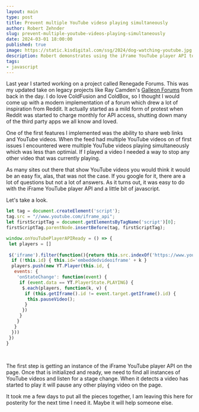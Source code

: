 ```yaml
---
layout: main
type: post
title: Prevent multiple YouTube videso playing simultaneously
author: Robert Zehnder
slug: prevent-multiple-youtube-videos-playing-simultaneously
date: 2024-03-01 18:00:00
published: true
image: https://static.kisdigital.com/ssg/2024/dog-watching-youtube.jpg
description: Robert demonstrates using the iFrame YouTube player API to prevent multiple YouTube videos from playing on a page
tags:
- javascript
---
```

Last year I started working on a project called Renegade Forums. This was my updated take on legacy projects like Ray Camden's [Galleon Forums](https://github.com/cfjedimaster/galleon) from back in the day. I do love ColdFusion and ColdBox, so I thought I would come up with a modern implementation of a forum which drew a lot of inspiration from Reddit. It actually started as a mild form of protest when Reddit was started to charge monthly for API access, shutting down many of the third party apps we all know and loved.

One of the first features I implemented was the ability to share web links and YouTube videos. When the feed had multiple YouTube videos on of first issues I encountered were multiple YouTube videos playing simultaneously which was less than optimial. If I played a video I needed a way to stop any other video that was currently playing. 

As many sites out there that show YouTube videos you would think it would be an easy fix, alas, that was not the case. If you google for it, there are a lot of questions but not a lot of answers. As it turns out, it was easy to do with the iFrame YouTube player API and a little bit of javascript.

Let's take a look.

```js
let tag = document.createElement('script');
tag.src = "//www.youtube.com/iframe_api";
let firstScriptTag = document.getElementsByTagName('script')[0];
firstScriptTag.parentNode.insertBefore(tag, firstScriptTag);

window.onYouTubePlayerAPIReady = () => {
 let players = []
 
 $('iframe').filter(function(){return this.src.indexOf('https://www.youtube.com/') == 0}).each( function (k, v) {
  if (!this.id) { this.id='embeddedvideoiframe' + k }
  players.push(new YT.Player(this.id, {
   events: {
    'onStateChange': function(event) {
     if (event.data == YT.PlayerState.PLAYING) {
      $.each(players, function(k, v) {
       if (this.getIframe().id != event.target.getIframe().id) {
        this.pauseVideo();
       }
      })
     }
    }
   }
  }))
 })
}
```

<br>

The first step is getting an instance of the iFrame YouTube player API on the page. Once that is initialized and ready, we need to find all instances of YouTube videos and listen for a stage change. When it detects a video has started to play it will pause any other playing video on the page.

It took me a few days to put all the pieces together, I am leaving this here for posterity for the next time I need it. Maybe it will help someone else.